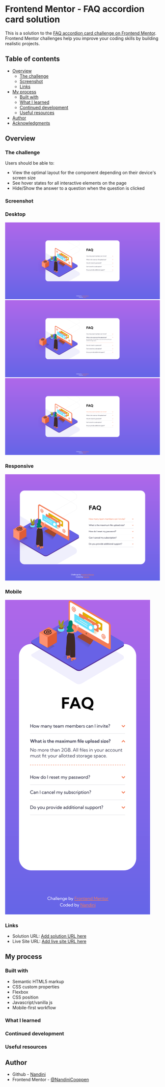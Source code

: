 # Frontend Mentor - FAQ accordion card solution

This is a solution to the [FAQ accordion card challenge on Frontend Mentor](https://www.frontendmentor.io/challenges/faq-accordion-card-XlyjD0Oam). Frontend Mentor challenges help you improve your coding skills by building realistic projects. 

## Table of contents

- [Overview](#overview)
  - [The challenge](#the-challenge)
  - [Screenshot](#screenshot)
  - [Links](#links)
- [My process](#my-process)
  - [Built with](#built-with)
  - [What I learned](#what-i-learned)
  - [Continued development](#continued-development)
  - [Useful resources](#useful-resources)
- [Author](#author)
- [Acknowledgments](#acknowledgments)

## Overview

### The challenge

Users should be able to:

- View the optimal layout for the component depending on their device's screen size
- See hover states for all interactive elements on the page
- Hide/Show the answer to a question when the question is clicked

### Screenshot

### Desktop

![](./screenshot/screenshotdesktopinactive.png)
![](./screenshot/screenshotdesktopactive.png)
![](./screenshot/screenshotdesktophoveractive.png)

### Responsive

![](./screenshot/screenshotdesktopresponsive.png)

### Mobile
![](./screenshot/screenshotmobile.png)


### Links

- Solution URL: [Add solution URL here](https://your-solution-url.com)
- Live Site URL: [Add live site URL here](https://your-live-site-url.com)

## My process

### Built with

- Semantic HTML5 markup
- CSS custom properties
- Flexbox
- CSS position
- Javascript/vanilla js
- Mobile-first workflow

### What I learned

### Continued development

### Useful resources

## Author

- Github - [Nandini](https://github.com/NandiniCooppen)
- Frontend Mentor - [@NandiniCooppen](https://www.frontendmentor.io/profile/NandiniCooppen)
